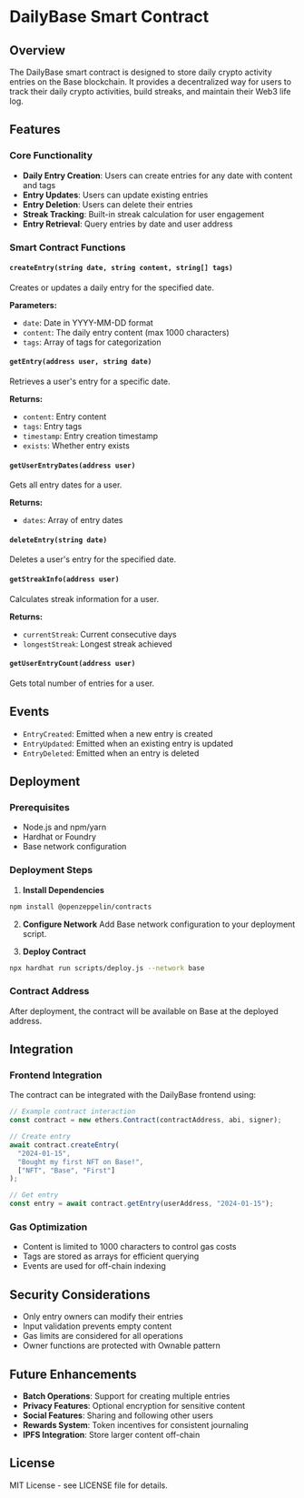 # DailyBase Smart Contract

## Overview

The DailyBase smart contract is designed to store daily crypto activity entries on the Base blockchain. It provides a decentralized way for users to track their daily crypto activities, build streaks, and maintain their Web3 life log.

## Features

### Core Functionality
- **Daily Entry Creation**: Users can create entries for any date with content and tags
- **Entry Updates**: Users can update existing entries
- **Entry Deletion**: Users can delete their entries
- **Streak Tracking**: Built-in streak calculation for user engagement
- **Entry Retrieval**: Query entries by date and user address

### Smart Contract Functions

#### `createEntry(string date, string content, string[] tags)`
Creates or updates a daily entry for the specified date.

**Parameters:**
- `date`: Date in YYYY-MM-DD format
- `content`: The daily entry content (max 1000 characters)
- `tags`: Array of tags for categorization

#### `getEntry(address user, string date)`
Retrieves a user's entry for a specific date.

**Returns:**
- `content`: Entry content
- `tags`: Entry tags
- `timestamp`: Entry creation timestamp
- `exists`: Whether entry exists

#### `getUserEntryDates(address user)`
Gets all entry dates for a user.

**Returns:**
- `dates`: Array of entry dates

#### `deleteEntry(string date)`
Deletes a user's entry for the specified date.

#### `getStreakInfo(address user)`
Calculates streak information for a user.

**Returns:**
- `currentStreak`: Current consecutive days
- `longestStreak`: Longest streak achieved

#### `getUserEntryCount(address user)`
Gets total number of entries for a user.

## Events

- `EntryCreated`: Emitted when a new entry is created
- `EntryUpdated`: Emitted when an existing entry is updated
- `EntryDeleted`: Emitted when an entry is deleted

## Deployment

### Prerequisites
- Node.js and npm/yarn
- Hardhat or Foundry
- Base network configuration

### Deployment Steps

1. **Install Dependencies**
```bash
npm install @openzeppelin/contracts
```

2. **Configure Network**
Add Base network configuration to your deployment script.

3. **Deploy Contract**
```bash
npx hardhat run scripts/deploy.js --network base
```

### Contract Address
After deployment, the contract will be available on Base at the deployed address.

## Integration

### Frontend Integration
The contract can be integrated with the DailyBase frontend using:

```javascript
// Example contract interaction
const contract = new ethers.Contract(contractAddress, abi, signer);

// Create entry
await contract.createEntry(
  "2024-01-15",
  "Bought my first NFT on Base!",
  ["NFT", "Base", "First"]
);

// Get entry
const entry = await contract.getEntry(userAddress, "2024-01-15");
```

### Gas Optimization
- Content is limited to 1000 characters to control gas costs
- Tags are stored as arrays for efficient querying
- Events are used for off-chain indexing

## Security Considerations

- Only entry owners can modify their entries
- Input validation prevents empty content
- Gas limits are considered for all operations
- Owner functions are protected with Ownable pattern

## Future Enhancements

- **Batch Operations**: Support for creating multiple entries
- **Privacy Features**: Optional encryption for sensitive content
- **Social Features**: Sharing and following other users
- **Rewards System**: Token incentives for consistent journaling
- **IPFS Integration**: Store larger content off-chain

## License

MIT License - see LICENSE file for details.

